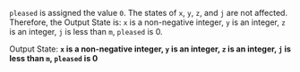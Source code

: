 `pleased` is assigned the value `0`. The states of `x`, `y`, `z`, and `j` are not affected. Therefore, the Output State is: `x` is a non-negative integer, `y` is an integer, `z` is an integer, `j` is less than `m`, `pleased` is 0.

Output State: **`x` is a non-negative integer, `y` is an integer, `z` is an integer, `j` is less than `m`, `pleased` is 0**
